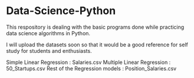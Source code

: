 # Data-Science-Python

This respository is dealing with the basic programs done while practicing data science algorithms in Python.

I will upload the datasets soon so that it would be a good reference for self study for students and enthusiasts.

Simple Linear Regression : Salaries.csv
Multiple Linear Regression : 50_Startups.csv
Rest of the Regression models : Position_Salaries.csv
